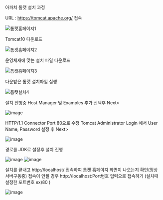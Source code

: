 아파치 톰캣 설치 과정

 URL : https://tomcat.apache.org/ 접속
 
![톰캣홈페이지1](https://user-images.githubusercontent.com/62005139/118459926-2e220d80-b737-11eb-835e-8f7f6c666d30.PNG)


Tomcat10 다운로드

![톰캣홈페이지2](https://user-images.githubusercontent.com/62005139/118460099-5a3d8e80-b737-11eb-89a6-8749d10e9702.PNG)


운영체재에 맞는 설치 파일 다운로드

![톰캣홈페이지3](https://user-images.githubusercontent.com/62005139/118460223-72ada900-b737-11eb-87a1-f50fad038b0d.PNG)


다운받은 톰캣 설치파일 실행

![톰캣설치4](https://user-images.githubusercontent.com/62005139/118460351-9375fe80-b737-11eb-87cd-b496a25bfcb2.PNG)


설치 진행중 Host Manager 및 Examples 추가 선택후 Next>

![image](https://user-images.githubusercontent.com/62005139/118460454-b1436380-b737-11eb-833b-bbe9c4da0217.png)

HTTP/1.1 Connector Port 80으로 수정
Tomcat Administrator Login 에서 User Name, Password 설정 후 Next>

![image](https://user-images.githubusercontent.com/62005139/118460864-0e3f1980-b738-11eb-8517-cecb995f1318.png)

경로를 JDK로 설정후 설치 진행

![image](https://user-images.githubusercontent.com/62005139/118462227-69254080-b739-11eb-810d-c57eb6d7fe11.png)
![image](https://user-images.githubusercontent.com/62005139/118462327-84904b80-b739-11eb-9bfd-6f79cc8c39e7.png)


설치를 끝내고 http://localhost/  접속하여 톰캣 홈페이지 화면이 나오는지 확인(정상 서버구동중)
접속이 안될 경우 http://localhost:Port번호 입력으로 접속하기 (설치때 설정한 포트번호 ex)80 )

![image](https://user-images.githubusercontent.com/62005139/118462690-ed77c380-b739-11eb-92b6-abf0b31af286.png)
